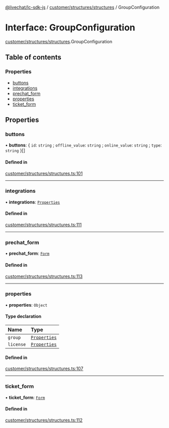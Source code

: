 [@livechat/lc-sdk-js](../README.md) / [customer/structures/structures](../modules/customer_structures_structures.md) / GroupConfiguration

# Interface: GroupConfiguration

[customer/structures/structures](../modules/customer_structures_structures.md).GroupConfiguration

## Table of contents

### Properties

- [buttons](customer_structures_structures.GroupConfiguration.md#buttons)
- [integrations](customer_structures_structures.GroupConfiguration.md#integrations)
- [prechat\_form](customer_structures_structures.GroupConfiguration.md#prechat_form)
- [properties](customer_structures_structures.GroupConfiguration.md#properties)
- [ticket\_form](customer_structures_structures.GroupConfiguration.md#ticket_form)

## Properties

### buttons

• **buttons**: { `id`: `string` ; `offline_value`: `string` ; `online_value`: `string` ; `type`: `string`  }[]

#### Defined in

[customer/structures/structures.ts:101](https://github.com/livechat/lc-sdk-js/blob/8462be9/src/customer/structures/structures.ts#L101)

___

### integrations

• **integrations**: [`Properties`](customer_structures_structures.Properties.md)

#### Defined in

[customer/structures/structures.ts:111](https://github.com/livechat/lc-sdk-js/blob/8462be9/src/customer/structures/structures.ts#L111)

___

### prechat\_form

• **prechat\_form**: [`Form`](customer_structures_structures.Form.md)

#### Defined in

[customer/structures/structures.ts:113](https://github.com/livechat/lc-sdk-js/blob/8462be9/src/customer/structures/structures.ts#L113)

___

### properties

• **properties**: `Object`

#### Type declaration

| Name | Type |
| :------ | :------ |
| `group` | [`Properties`](customer_structures_structures.Properties.md) |
| `license` | [`Properties`](customer_structures_structures.Properties.md) |

#### Defined in

[customer/structures/structures.ts:107](https://github.com/livechat/lc-sdk-js/blob/8462be9/src/customer/structures/structures.ts#L107)

___

### ticket\_form

• **ticket\_form**: [`Form`](customer_structures_structures.Form.md)

#### Defined in

[customer/structures/structures.ts:112](https://github.com/livechat/lc-sdk-js/blob/8462be9/src/customer/structures/structures.ts#L112)
